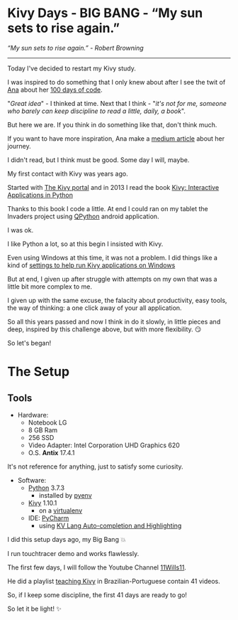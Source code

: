 # Kivy Days - BIG BANG - “My sun sets to rise again.” 

_“My sun sets to rise again.” - Robert Browning_


----


Today I've decided to restart my Kivy study.

I was inspired to do something that I only knew about after I see the twit of [Ana](https://twitter.com/ananoterminal/status/1116141708520185857) about her [100 days of code](https://www.100daysofcode.com/).

"_Great idea_" - I thinked at time. Next that I think - "_it's not for me, someone who barely can keep discipline to read a little, daily, a book_".

But here we are. If you think in do something like that, don't think much.

If you want to have more inspiration, Ana make a [medium article](https://medium.com/ananoterminal/week-01-100-days-of-code-f1500348e003) about her journey.

I didn't read, but I think must be good. Some day I will, maybe.

My first contact with Kivy was years ago.

Started with [The Kivy portal](https://kivy.org/) and in 2013 I read the book [Kivy: Interactive Applications in Python](https://www.packtpub.com/application-development/kivy-interactive-applications-python)

Thanks to this book I code a little. At end I could ran on my tablet the Invaders project using [QPython](https://play.google.com/store/apps/details?id=org.qpython.qpy) android application.

I was ok. 

I like Python a lot, so at this begin I insisted with Kivy.

Even using Windows at this time, it was not a problem. I did things like a kind of [settings to help run Kivy applications on Windows](https://pastebin.com/8HtCWMJR)

But at end, I given up after struggle with attempts  on my own that was a little bit more complex to me.

I given up with the same excuse, the falacity about productivity, easy tools, the way of thinking: a one click away of your all application.

So all this years passed and now I think in do it slowly, in little pieces and deep, inspired by this challenge above, but with more flexibility. :smirk:

So let's began!


# The Setup

## Tools

- Hardware:
  - Notebook LG
  - 8 GB Ram
  - 256 SSD
  - Video Adapter: Intel Corporation UHD Graphics 620
  - O.S. **Antix** 17.4.1 

It's not reference for anything, just to satisfy some curiosity.

- Software:
  - [Python](https://www.python.org/) 3.7.3
    - installed by [pyenv](https://github.com/pyenv/pyenv)
  - [Kivy](https://kivy.org/) 1.10.1
    - on a [virtualenv](https://github.com/pyenv/pyenv-virtualenv)
  - IDE: [PyCharm](https://www.jetbrains.com/pycharm/)
    - using [KV Lang Auto-completion and Highlighting](https://github.com/kivy/kivy/wiki/Setting-Up-Kivy-with-various-popular-IDE's#kv-lang-auto-completion-and-highlighting)

I did this setup days ago, my Big Bang :boom:

I run touchtracer demo and works flawlessly.

The first few days, I will follow the Youtube Channel [11Wills11](https://www.youtube.com/channel/UCjxrE6D_P9X_HnSW2mpw1BQ).

He did a playlist [teaching Kivy](https://www.youtube.com/playlist?list=PLsMpSZTgkF5AV1FmALMgW8W-TvrfR3nrs) in Brazilian-Portuguese contain 41 videos.

So, if I keep some discipline, the first 41 days are ready to go!

So let it be light! :sparkles:
